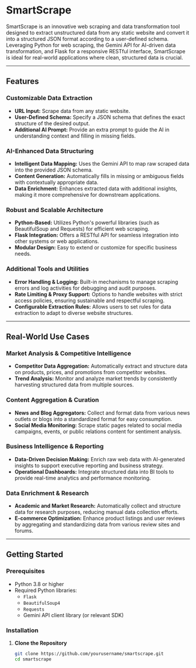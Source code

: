 # SmartScrape

SmartScrape is an innovative web scraping and data transformation tool designed to extract unstructured data from any static website and convert it into a structured JSON format according to a user-defined schema. Leveraging Python for web scraping, the Gemini API for AI-driven data transformation, and Flask for a responsive RESTful interface, SmartScrape is ideal for real-world applications where clean, structured data is crucial.

---

## Features

### Customizable Data Extraction
- **URL Input:** Scrape data from any static website.
- **User-Defined Schema:** Specify a JSON schema that defines the exact structure of the desired output.
- **Additional AI Prompt:** Provide an extra prompt to guide the AI in understanding context and filling in missing fields.

### AI-Enhanced Data Structuring
- **Intelligent Data Mapping:** Uses the Gemini API to map raw scraped data into the provided JSON schema.
- **Content Generation:** Automatically fills in missing or ambiguous fields with contextually appropriate data.
- **Data Enrichment:** Enhances extracted data with additional insights, making it more comprehensive for downstream applications.

### Robust and Scalable Architecture
- **Python-Based:** Utilizes Python's powerful libraries (such as BeautifulSoup and Requests) for efficient web scraping.
- **Flask Integration:** Offers a RESTful API for seamless integration into other systems or web applications.
- **Modular Design:** Easy to extend or customize for specific business needs.

### Additional Tools and Utilities
- **Error Handling & Logging:** Built-in mechanisms to manage scraping errors and log activities for debugging and audit purposes.
- **Rate Limiting & Proxy Support:** Options to handle websites with strict access policies, ensuring sustainable and respectful scraping.
- **Configurable Extraction Rules:** Allows users to set rules for data extraction to adapt to diverse website structures.

---

## Real-World Use Cases

### Market Analysis & Competitive Intelligence
- **Competitor Data Aggregation:** Automatically extract and structure data on products, prices, and promotions from competitor websites.
- **Trend Analysis:** Monitor and analyze market trends by consistently harvesting structured data from multiple sources.

### Content Aggregation & Curation
- **News and Blog Aggregators:** Collect and format data from various news outlets or blogs into a standardized format for easy consumption.
- **Social Media Monitoring:** Scrape static pages related to social media campaigns, events, or public relations content for sentiment analysis.

### Business Intelligence & Reporting
- **Data-Driven Decision Making:** Enrich raw web data with AI-generated insights to support executive reporting and business strategy.
- **Operational Dashboards:** Integrate structured data into BI tools to provide real-time analytics and performance monitoring.

### Data Enrichment & Research
- **Academic and Market Research:** Automatically collect and structure data for research purposes, reducing manual data collection efforts.
- **E-commerce Optimization:** Enhance product listings and user reviews by aggregating and standardizing data from various review sites and forums.

---

## Getting Started

### Prerequisites
- Python 3.8 or higher
- Required Python libraries:
  - `Flask`
  - `BeautifulSoup4`
  - `Requests`
  - Gemini API client library (or relevant SDK)

### Installation

1. **Clone the Repository**
   ```bash
   git clone https://github.com/yourusername/smartscrape.git
   cd smartscrape

